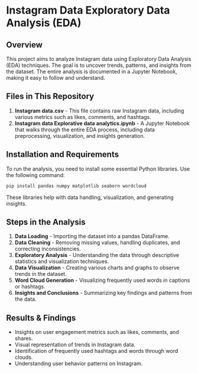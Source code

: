 # Instagram Data Exploratory Data Analysis (EDA)

## Overview
This project aims to analyze Instagram data using Exploratory Data Analysis (EDA) techniques. The goal is to uncover trends, patterns, and insights from the dataset. The entire analysis is documented in a Jupyter Notebook, making it easy to follow and understand.

## Files in This Repository
1. **Instagram data.csv** - This file contains raw Instagram data, including various metrics such as likes, comments, and hashtags.
2. **Instagram data Explorative data analytics.ipynb** - A Jupyter Notebook that walks through the entire EDA process, including data preprocessing, visualization, and insights generation.

## Installation and Requirements
To run the analysis, you need to install some essential Python libraries. Use the following command:

```bash
pip install pandas numpy matplotlib seaborn wordcloud
```

These libraries help with data handling, visualization, and generating insights.

## Steps in the Analysis
1. **Data Loading** - Importing the dataset into a pandas DataFrame.
2. **Data Cleaning** - Removing missing values, handling duplicates, and correcting inconsistencies.
3. **Exploratory Analysis** - Understanding the data through descriptive statistics and visualization techniques.
4. **Data Visualization** - Creating various charts and graphs to observe trends in the dataset.
5. **Word Cloud Generation** - Visualizing frequently used words in captions or hashtags.
6. **Insights and Conclusions** - Summarizing key findings and patterns from the data.

## Results & Findings
- Insights on user engagement metrics such as likes, comments, and shares.
- Visual representation of trends in Instagram data.
- Identification of frequently used hashtags and words through word clouds.
- Understanding user behavior patterns on Instagram.
